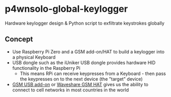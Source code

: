 # p4wnsolo-global-keylogger
Hardware keylogger design &amp; Python script to exfiltrate keystrokes globally 

## Concept

* Use Raspberry Pi Zero and a GSM add-on/HAT to build a keylogger into a physical Keyboard
* USB dongle such as the iUniker USB dongle provides hardware HID functionality in the Raspberry Pi
    * This means RPi can receive keypresses from a Keyboard - then pass the keypresses on to the next device (the "target" device)
* [GSM USB add-on](https://www.amazon.com/SIM800C-Wireless-Quad-Band-Communication-Transmission/dp/B087Z6F953/) or [Waveshare GSM HAT](https://www.amazon.com/Raspberry-Bluetooth-SIM800C-Supports-Compatible/dp/B07PRMY2ZP/) gives us the ability to connect to cell networks in most countries in the world
